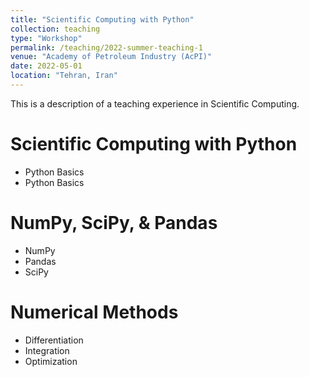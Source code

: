 ```yaml
---
title: "Scientific Computing with Python"
collection: teaching
type: "Workshop"
permalink: /teaching/2022-summer-teaching-1
venue: "Academy of Petroleum Industry (AcPI)"
date: 2022-05-01
location: "Tehran, Iran"
---
```


This is a description of a teaching experience in Scientific Computing.

Scientific Computing with Python
======
 * Python Basics
 * Python Basics
 
 
NumPy, SciPy, & Pandas
======
 * NumPy
 * Pandas
 * SciPy

Numerical Methods
======
 * Differentiation
 * Integration
 * Optimization
